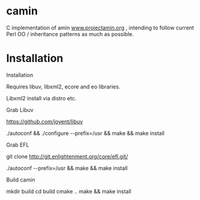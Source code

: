 camin
=====

C implementation of amin www.projectamin.org , intending to follow current Perl OO / inheritance patterns as much as possible.

Installation 
=====

Installation 

Requires libuv, libxml2, ecore and eo libraries.

Libxml2 install via distro etc.

Grab Libuv 

https://github.com/joyent/libuv

./autoconf && ./configure --prefix=/usr && make && make install

Grab EFL 

git clone http://git.enlightenment.org/core/efl.git/

./autoconf --prefix=/usr && make && make install 

Build camin 

mkdir build
cd build
cmake ..
make && make install 
